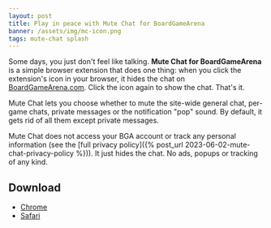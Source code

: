 ```yaml
---
layout: post
title: Play in peace with Mute Chat for BoardGameArena
banner: /assets/img/mc-icon.png
tags: mute-chat splash
---
```


Some days, you just don't feel like talking. **Mute Chat for BoardGameArena** is a simple browser extension that does one thing: when you click the extension's icon in your browser, it hides the chat on [BoardGameArena.com](https://boardgamearena.com). Click the icon again to show the chat. That's it. 

Mute Chat lets you choose whether to mute the site-wide general chat, per-game chats, private messages or the notification "pop" sound. By default, it gets rid of all them except private messages. 

Mute Chat does not access your BGA account or track any personal information (see the [full privacy policy]({% post_url 2023-06-02-mute-chat-privacy-policy %})). It just hides the chat. No ads, popups or tracking of any kind. 

## Download

- [Chrome](https://chrome.google.com/webstore/detail/mute-chat-for-boardgamear/gohhojdlpnegnpbgdbplhkkaaagkhaah)
- [Safari](https://apps.apple.com/us/app/mute-chat-for-boardgamearena/id6449945892)